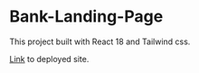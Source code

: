 # Bank-Landing-Page
This project built with React 18 and Tailwind css.

[Link](https://acaemr.22.github.io/Bank-Landing-Page) to deployed site.